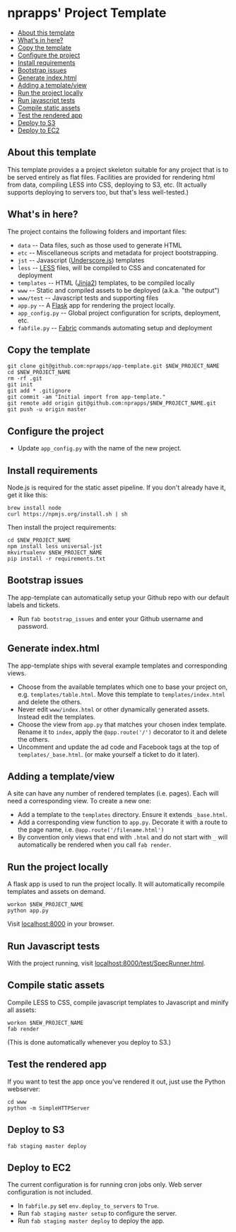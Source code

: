 nprapps' Project Template
=========================

* [About this template](#about-this-template)
* [What's in here?](#whats-in-here)
* [Copy the template](#copy-the-template)
* [Configure the project](#configure-the-project)
* [Install requirements](#install-requirements)
* [Bootstrap issues](#bootstrap-issues)
* [Generate index.html](#generate-indexhtml)
* [Adding a template/view](#adding-a-templateview)
* [Run the project locally](#run-the-project-locally)
* [Run javascript tests](#run-javascript-tests)
* [Compile static assets](#compile-static-assets)
* [Test the rendered app](#test-the-rendered-app)
* [Deploy to S3](#deploy-to-s3)
* [Deploy to EC2](#deploy-to-ec2)

About this template
-------------------

This template provides a a project skeleton suitable for any project that is to be served entirely as flat files. Facilities are provided for rendering html from data, compiling LESS into CSS, deploying to S3, etc. (It actually supports deploying to servers too, but that's less well-tested.)

What's in here?
---------------

The project contains the following folders and important files:

* ``data`` -- Data files, such as those used to generate HTML
* ``etc`` -- Miscellaneous scripts and metadata for project bootstrapping.
* ``jst`` -- Javascript ([Underscore.js](http://documentcloud.github.com/underscore/#template)) templates 
* ``less`` -- [LESS](http://lesscss.org/) files, will be compiled to CSS and concatenated for deployment
* ``templates`` -- HTML ([Jinja2](http://jinja.pocoo.org/docs/)) templates, to be compiled locally
* ``www`` -- Static and compiled assets to be deployed (a.k.a. "the output")
* ``www/test`` -- Javascript tests and supporting files
* ``app.py`` -- A [Flask](http://flask.pocoo.org/) app for rendering the project locally.
* ``app_config.py`` -- Global project configuration for scripts, deployment, etc.
* ``fabfile.py`` -- [Fabric](http://docs.fabfile.org/en/latest/) commands automating setup and deployment

Copy the template
-----------------

```
git clone git@github.com:nprapps/app-template.git $NEW_PROJECT_NAME
cd $NEW_PROJECT_NAME
rm -rf .git
git init
git add * .gitignore
git commit -am "Initial import from app-template."
git remote add origin git@github.com:nprapps/$NEW_PROJECT_NAME.git
git push -u origin master
```

Configure the project
---------------------

* Update ``app_config.py`` with the name of the new project.

Install requirements
--------------------

Node.js is required for the static asset pipeline. If you don't already have it, get it like this:

```
brew install node
curl https://npmjs.org/install.sh | sh
```

Then install the project requirements:

```
cd $NEW_PROJECT_NAME
npm install less universal-jst
mkvirtualenv $NEW_PROJECT_NAME
pip install -r requirements.txt
```

Bootstrap issues
----------------

The app-template can automatically setup your Github repo with our default labels and tickets.

* Run ``fab bootstrap_issues`` and enter your Github username and password.

Generate index.html
-------------------

The app-template ships with several example templates and corresponding views.

* Choose from the available templates which one to base your project on, e.g. ``templates/table.html``. Move this template to ``templates/index.html`` and delete the others.
* Never edit ``www/index.html`` or other dynamically generated assets. Instead edit the templates.
* Choose the view from ``app.py`` that matches your chosen index template. Rename it to ``index``, apply the ``@app.route('/')`` decorator to it and delete the others.  
* Uncomment and update the ad code and Facebook tags at the top of ``templates/_base.html``. (or make yourself a ticket to do it later).

Adding a template/view
----------------------

A site can have any number of rendered templates (i.e. pages). Each will need a corresponding view. To create a new one:

* Add a template to the ``templates`` directory. Ensure it extends ``_base.html``.
* Add a corresponding view function to ``app.py``. Decorate it with a route to the page name, i.e. ``@app.route('/filename.html')``
* By convention only views that end with ``.html`` and do not start with ``_``  will automatically be rendered when you call ``fab render``. 

Run the project locally
-----------------------

A flask app is used to run the project locally. It will automatically recompile templates and assets on demand.

```
workon $NEW_PROJECT_NAME
python app.py
```

Visit [localhost:8000](http://localhost:8000) in your browser.

Run Javascript tests
--------------------

With the project running, visit [localhost:8000/test/SpecRunner.html](http://localhost:8000/test/SpecRunner.html).

Compile static assets
---------------------

Compile LESS to CSS, compile javascript templates to Javascript and minify all assets:

```
workon $NEW_PROJECT_NAME
fab render 
```

(This is done automatically whenever you deploy to S3.)

Test the rendered app
---------------------

If you want to test the app once you've rendered it out, just use the Python webserver:

```
cd www
python -m SimpleHTTPServer
```

Deploy to S3
------------

```
fab staging master deploy
```

Deploy to EC2 
-------------

The current configuration is for running cron jobs only. Web server configuration is not included.

* In ``fabfile.py`` set ``env.deploy_to_servers`` to ``True``.
* Run ``fab staging master setup`` to configure the server.
* Run ``fab staging master deploy`` to deploy the app. 
